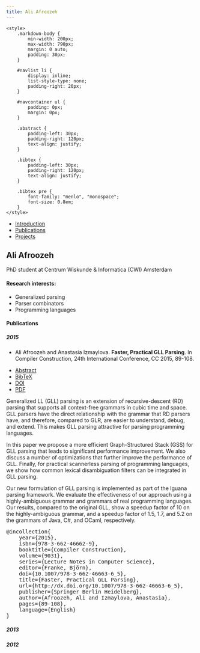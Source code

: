 ```yaml
---
title: Ali Afroozeh
---
```


<html>

<head>
	<title>Ali Afroozeh</title>

	<style>
	    .markdown-body {
	        min-width: 200px;
	        max-width: 790px;
	        margin: 0 auto;
	        padding: 30px;
	    }

	    #navlist li {
			display: inline;
			list-style-type: none;
			padding-right: 20px;
		}

		#navcontainer ul {
			padding: 0px;
			margin: 0px;
		}

		.abstract {
			padding-left: 30px; 
			padding-right: 120px; 
			text-align: justify; 
		}

		.bibtex {
			padding-left: 30px;
			padding-right: 120px;
			text-align: justify;
		}

		.bibtex pre {
			font-family: "menlo", "monospace";
			font-size: 0.8em;
		}
	</style>

<script src="https://ajax.googleapis.com/ajax/libs/jquery/1.11.2/jquery.min.js"></script>
<script src="https://maxcdn.bootstrapcdn.com/bootstrap/3.3.2/js/bootstrap.min.js"></script>
<link rel="stylesheet" href="http://maxcdn.bootstrapcdn.com/bootstrap/3.2.0/css/bootstrap.min.css">
<link rel="stylesheet" href="style.css">
</head>

<body class="markdown-body"  markdown='1'>

<div id="navcontainer">
<ul id="navlist">
<li><a href="{{ site.baseurl }}/index.html">Introduction</a></li>
<li><a href="{{ site.baseurl }}/publications.html">Publications</a></li>
<li><a href="{{ site.baseurl }}/projects.html">Projects</a></li>
</ul>
</div>

## Ali Afroozeh

PhD student at Centrum Wiskunde & Informatica (CWI)
Amsterdam

#### Research interests:
- Generalized parsing
- Parser combinators
- Programming languages

#### Publications

##### 2015
- Ali Afroozeh and Anastasia Izmaylova. **Faster, Practical GLL Parsing**. In Compiler Construction, 24th International Conference, CC 2015, 89-108.

<div>
<ul id="navlist">
<li><a href="#ccAbstract" data-toggle="collapse" data-target="#ccAbstract">Abstract</a></li>
<li><a href="#ccBibtex" data-toggle="collapse" data-target="#ccBibtex">BibTeX</a></li>
<li><a href="http://dx.doi.org/10.1007/978-3-662-46663-6_5">DOI</a></li>
<li><a href="{{ site.url }}/papers/cc15.pdf">PDF</a></li>
</ul>
</div>

<div id="ccAbstract" class="collapse abstract">

Generalized LL (GLL) parsing is an extension of recursive-descent (RD)
parsing that supports all context-free grammars in cubic time and space.
GLL parsers have the direct relationship with the 
grammar that RD parsers have, and therefore, compared to GLR, are easier to 
understand, debug, and extend. This makes GLL parsing attractive
for parsing programming languages.<br/>

In this paper we propose a more efficient Graph-Structured Stack (GSS)
for GLL parsing that leads to significant performance improvement.
We also discuss a number of optimizations that
further improve the performance of GLL. Finally, for practical scannerless
parsing of programming languages, we show how common lexical 
disambiguation filters can be integrated in GLL parsing.<br/> 

Our new formulation of GLL parsing is implemented as part of the Iguana 
parsing framework. We evaluate the effectiveness of our approach
using a highly-ambiguous grammar and grammars of real 
programming languages. Our results, compared to the original GLL, 
show a speedup factor of 10 on the highly-ambiguous grammar, and a 
speedup factor of 1.5, 1.7, and 5.2 on the grammars of Java, C#, and OCaml, 
respectively.
</div>

<div id="ccBibtex" class="collapse bibtex">
<pre>
@incollection{
	year={2015},
	isbn={978-3-662-46662-9},
	booktitle={Compiler Construction},
	volume={9031},
	series={Lecture Notes in Computer Science},
	editor={Franke, Björn},
	doi={10.1007/978-3-662-46663-6_5},
	title={Faster, Practical GLL Parsing},
	url={http://dx.doi.org/10.1007/978-3-662-46663-6_5},
	publisher={Springer Berlin Heidelberg},
	author={Afroozeh, Ali and Izmaylova, Anastasia},
	pages={89-108},
	language={English}
}
</pre>
</div>

##### 2013

##### 2012

</body>

